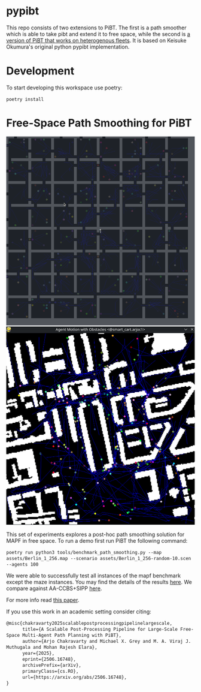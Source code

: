 # pypibt

This repo consists of two extensions to PiBT. The
first is a path smoother which is able to take pibt
and extend it to free space, while the second is [a
version of PiBT that works on heterogenous fleets](docs/HeterogenousPiBT.md).
It is based on Keisuke Okumura's original python pypibt implementation.

# Development

To start developing this workspace use poetry:
```
poetry install
```

# Free-Space Path Smoothing for PiBT

![room-based-free-space-planning](docs/resources/freespace_planning.gif)
![berlin](docs/resources/berlin.gif)

This set of experiments explores a post-hoc path smoothing solution for MAPF
in free space. To run a demo first run PiBT the following command:

```
poetry run python3 tools/benchmark_path_smoothing.py --map assets/Berlin_1_256.map --scenario assets/Berlin_1_256-random-10.scen --agents 100
```

We were able to successfully test all instances of the mapf benchmark except the maze instances. You may find the details of the results [here](docs/results/results.pibt.csv). We compare against AA-CCBS+SIPP [here](docs/results/results.aaccbs.csv).

For more info read [this paper](https://arxiv.org/abs/2506.16748).

If you use this work in an academic setting consider citing:
```
@misc{chakravarty2025scalablepostprocessingpipelinelargescale,
      title={A Scalable Post-Processing Pipeline for Large-Scale Free-Space Multi-Agent Path Planning with PiBT}, 
      author={Arjo Chakravarty and Michael X. Grey and M. A. Viraj J. Muthugala and Mohan Rajesh Elara},
      year={2025},
      eprint={2506.16748},
      archivePrefix={arXiv},
      primaryClass={cs.RO},
      url={https://arxiv.org/abs/2506.16748}, 
}
```
